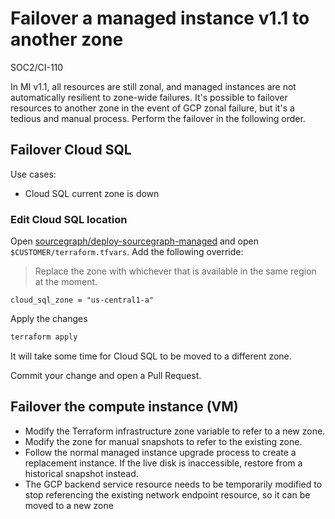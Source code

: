 # Failover a managed instance v1.1 to another zone

<span class="badge badge-note">SOC2/CI-110</span>

In MI v1.1, all resources are still zonal, and managed instances are not automatically resilient to zone-wide failures. It's possible to failover resources to another zone in the event of GCP zonal failure, but it's a tedious and manual process. Perform the failover in the following order.

## Failover Cloud SQL

Use cases:

- Cloud SQL current zone is down

### Edit Cloud SQL location

Open [sourcegraph/deploy-sourcegraph-managed] and open `$CUSTOMER/terraform.tfvars`. Add the following override:

> Replace the zone with whichever that is available in the same region at the moment.

```hcl
cloud_sql_zone = "us-central1-a"
```

Apply the changes

```sh
terraform apply
```

It will take some time for Cloud SQL to be moved to a different zone.

Commit your change and open a Pull Request.

## Failover the compute instance (VM)

<!-- TODO
Validate this actualy works
-->

- Modify the Terraform infrastructure zone variable to refer to a new zone.
- Modify the zone for manual snapshots to refer to the existing zone.
- Follow the normal managed instance upgrade process to create a replacement instance. If the live disk is inaccessible, restore from a historical snapshot instead.
- The GCP backend service resource needs to be temporarily modified to stop referencing the existing network endpoint resource, so it can be moved to a new zone

[sourcegraph/deploy-sourcegraph-managed]: https://github.com/sourcegraph/deploy-sourcegraph-managed
